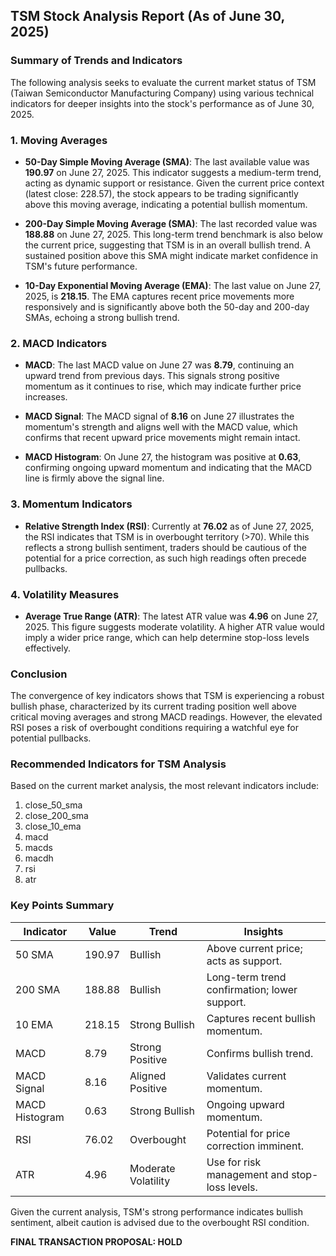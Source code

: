 ## TSM Stock Analysis Report (As of June 30, 2025)

### Summary of Trends and Indicators

The following analysis seeks to evaluate the current market status of TSM (Taiwan Semiconductor Manufacturing Company) using various technical indicators for deeper insights into the stock's performance as of June 30, 2025. 

### 1. Moving Averages

- **50-Day Simple Moving Average (SMA)**: The last available value was **190.97** on June 27, 2025. This indicator suggests a medium-term trend, acting as dynamic support or resistance. Given the current price context (latest close: 228.57), the stock appears to be trading significantly above this moving average, indicating a potential bullish momentum.
  
- **200-Day Simple Moving Average (SMA)**: The last recorded value was **188.88** on June 27, 2025. This long-term trend benchmark is also below the current price, suggesting that TSM is in an overall bullish trend. A sustained position above this SMA might indicate market confidence in TSM's future performance.

- **10-Day Exponential Moving Average (EMA)**: The last value on June 27, 2025, is **218.15**. The EMA captures recent price movements more responsively and is significantly above both the 50-day and 200-day SMAs, echoing a strong bullish trend.

### 2. MACD Indicators

- **MACD**: The last MACD value on June 27 was **8.79**, continuing an upward trend from previous days. This signals strong positive momentum as it continues to rise, which may indicate further price increases.
  
- **MACD Signal**: The MACD signal of **8.16** on June 27 illustrates the momentum's strength and aligns well with the MACD value, which confirms that recent upward price movements might remain intact.
  
- **MACD Histogram**: On June 27, the histogram was positive at **0.63**, confirming ongoing upward momentum and indicating that the MACD line is firmly above the signal line.

### 3. Momentum Indicators

- **Relative Strength Index (RSI)**: Currently at **76.02** as of June 27, 2025, the RSI indicates that TSM is in overbought territory (>70). While this reflects a strong bullish sentiment, traders should be cautious of the potential for a price correction, as such high readings often precede pullbacks.

### 4. Volatility Measures

- **Average True Range (ATR)**: The latest ATR value was **4.96** on June 27, 2025. This figure suggests moderate volatility. A higher ATR value would imply a wider price range, which can help determine stop-loss levels effectively.

### Conclusion

The convergence of key indicators shows that TSM is experiencing a robust bullish phase, characterized by its current trading position well above critical moving averages and strong MACD readings. However, the elevated RSI poses a risk of overbought conditions requiring a watchful eye for potential pullbacks. 

### Recommended Indicators for TSM Analysis
Based on the current market analysis, the most relevant indicators include:
1. close_50_sma
2. close_200_sma
3. close_10_ema
4. macd
5. macds
6. macdh
7. rsi
8. atr

### Key Points Summary

| Indicator         | Value        | Trend                  | Insights                                       |
|-------------------|--------------|-------------------------|------------------------------------------------|
| 50 SMA            | 190.97      | Bullish                 | Above current price; acts as support.         |
| 200 SMA           | 188.88      | Bullish                 | Long-term trend confirmation; lower support.   |
| 10 EMA            | 218.15      | Strong Bullish          | Captures recent bullish momentum.              |
| MACD              | 8.79        | Strong Positive         | Confirms bullish trend.                        |
| MACD Signal       | 8.16        | Aligned Positive        | Validates current momentum.                    |
| MACD Histogram     | 0.63       | Strong Bullish          | Ongoing upward momentum.                       |
| RSI               | 76.02       | Overbought              | Potential for price correction imminent.       |
| ATR               | 4.96        | Moderate Volatility     | Use for risk management and stop-loss levels. |

Given the current analysis, TSM's strong performance indicates bullish sentiment, albeit caution is advised due to the overbought RSI condition.

**FINAL TRANSACTION PROPOSAL: HOLD**